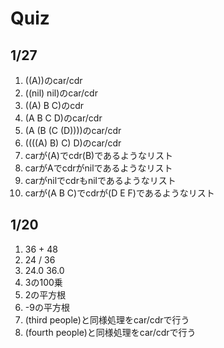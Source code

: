 # Quiz

## 1/27

1. ((A))のcar/cdr
1. ((nil) nil)のcar/cdr
1. ((A) B C)のcdr
1. (A B C D)のcar/cdr
1. (A (B (C (D))))のcar/cdr
1. ((((A) B) C) D)のcar/cdr
1. carが(A)でcdr(B)であるようなリスト
1. carがAでcdrがnilであるようなリスト
1. carがnilでcdrもnilであるようなリスト
1. carが(A B C)でcdrが(D E F)であるようなリスト

## 1/20

1. 36 + 48
2. 24 / 36
3. 24.0 36.0
4. 3の100乗
5. 2の平方根
6. -9の平方根
7. (third people)と同様処理をcar/cdrで行う
8. (fourth people)と同様処理をcar/cdrで行う